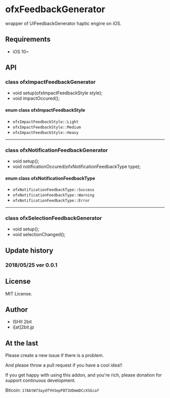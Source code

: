 # ofxFeedbackGenerator

wrapper of UIFeedbackGenerator haptic engine on iOS.

## Requirements

- iOS 10~ 

## API

### class ofxImpactFeedbackGenerator

* void setup(ofxImpactFeedbackStyle style);
* void impactOccured();

#### enum class ofxImpactFeedbackStyle

* `ofxImpactFeedbackStyle::Light`
* `ofxImpactFeedbackStyle::Medium`
* `ofxImpactFeedbackStyle::Heavy`

----

### class ofxNotificationFeedbackGenerator 

* void setup();
* void notificationOccured(ofxNotificationFeedbackType type);

#### enum class ofxNotificationFeedbackType

* `ofxNotificationFeedbackType::Success`
* `ofxNotificationFeedbackType::Warning`
* `ofxNotificationFeedbackType::Error` 

----

### class ofxSelectionFeedbackGenerator

* void setup();
* void selectionChanged();

## Update history

### 2018/05/25 ver 0.0.1

## License

MIT License.

## Author

* ISHII 2bit
* i[at]2bit.jp

## At the last

Please create a new issue if there is a problem.

And please throw a pull request if you have a cool idea!!

If you get happy with using this addon, and you're rich, please donation for support continuous development.

Bitcoin: `17AbtW73aydfYH3epP8T3UDmmDCcXSGcaf`

